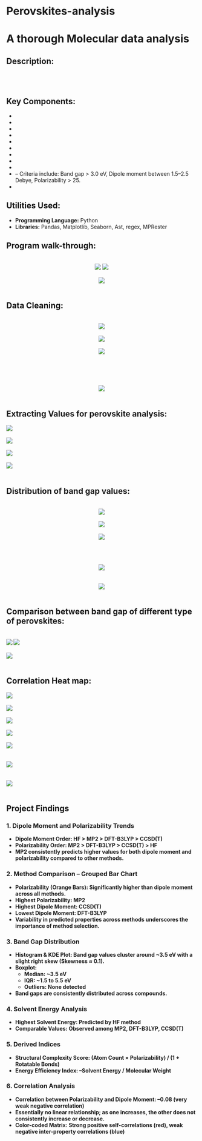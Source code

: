 # Perovskites-analysis
<h1>A thorough Molecular data analysis</h1>
<h2>Description:</h2>

<br />
<br />
<h2>Key Components:</h2>
<ul>
  <li></li>
  <li><b></b></li>
  <li><b></b></li>
  <li><b></b></li>
  <li><b></b></li>
  <li><b></b></li>
  <li><b></b></li>
  <li><b></b></li>
  <li><b></b></li>
  <li><b></b> – Criteria include: Band gap > 3.0 eV, Dipole moment between 1.5–2.5 Debye, Polarizability > 25.</li>
  <li><b></b></li>
</ul>

<h2>Utilities Used:</h2>
<ul>
  <li><b>Programming Language:</b> Python</li>
  <li><b>Libraries:</b> Pandas, Matplotlib, Seaborn, Ast, regex, MPRester</li>
</ul>
<h2>Program walk-through:</h2>
<p align="center">
<br/>
<img src="https://media-hosting.imagekit.io/ac6cabdf847a4dec/Screenshot%20(283).png?Expires=1841672887&Key-Pair-Id=K2ZIVPTIP2VGHC&Signature=AqWrsmhOuOtPbNblUti~~d-CH3ZJyLBr5xZVZ3e91iX47trEqs1RXS43JHlHChWQJaUMqXgtGGvwI8LPI70mUcE8GRkc7QjpiCsqYlkF9vVkz5IjnZMfO5qWVfqx-GkUSxaODnlT~s88fldcSgl3rEzmQDYCRz~V9qMcXFegxIZU-KFp4RxpQSJpAWTnJ6moXuwhYtKc6PNGGfrEu2pGp2WkzeUGOaLtDMY8Ea3i8JBk07Ed0t7IvXdAHPwTwy0~2XaydO2Nwz0kq9JwrBQnBJXJv0~lvceaeEF7AM45ne7TtZMaVaLiV2vsKx7KOuF8-cPTd-9R8GF9UZ7cym8FoQ__"/>
<img src="https://media-hosting.imagekit.io/eeb98c86cb694995/Screenshot%20(254).png?Expires=1841650373&Key-Pair-Id=K2ZIVPTIP2VGHC&Signature=2T3KKVNpn1kRD61SVB-fbe2U-nv2MWilE5LqcJtJcIGviwsk92SP4UB8J2dNCrmV48p6rxFPzi-pVZPReGd3yAOxvxfP2uugrCoRKDVWOjK4lYuKQdQZs4reL4Z2Au-spA~K25PWWqOtjR3DvGQZzp6Mp1rSSwndpvM5XDwFKx~sK6OADGHu39ZgSRjo5XsGs~ZnUxDM-TwHcmBmJAvxAud7DMy-IlW5NHdINhzmhjZEBAaCPkBjr0~cTiLLA--k134r8RSXwNT43gp9y5CqaOS3z4Bw0Ma02yHXdWj-E0QjMCOw-P7NN5Y1WQDFkl-sUaEd9U9Oxzk~Ci-0BSbAOQ__"/>
<br />
<br />
<img src="https://media-hosting.imagekit.io/5594067a8db440ca/Screenshot%20(255).png?Expires=1841650513&Key-Pair-Id=K2ZIVPTIP2VGHC&Signature=UMzK7tuM6ewbCxhLdUK-9K-TEKS2AMnNnvPQcI3veLR49GTJkljsXLX4B1c2uPgP0vYRkx7~Jb6erJnplW-CrjtjYVx9Y~LYxEjHo49RPxAMbpLDTCmMMKkH1hb3usiGTCnI0seSPUVJPJSim0Tu9ZCItCg6AJG~BnQEzGrPJyt15rsD~QAFobwCVge9nNWv1Ku9U5-odn5WIr5Ht~e6Nf9IsPGsVJGQN5m7Av8A7drgqB-~FjGS-PVf~-remad08ZfHhK4e~ryQBhZ7KFNvCY9sCZWELAy5vYKsg-9ike61Lg3f50ei~pdY7cW5xQ5cszLIAgCUYI61HpM~YCe05g__"/>
<br />
<br />  
<h2>Data Cleaning:</h2> 
<p align="center">
<br />  
<img src="https://media-hosting.imagekit.io/65004fc7f0f74dd5/Screenshot%20(256).png?Expires=1841650680&Key-Pair-Id=K2ZIVPTIP2VGHC&Signature=pubaiEp2hbA5FTRZ3ir8XFtxZVYXrmrakJHQE0UD29zlZPkHQ4bzlGNLAuCXgTz1eC7o4y7LVyUChFbq8MXOgLYxBOfLaJDRJRQ0ROcQT80S8e3qIIjAkxU7o446Mwia4EVYaqqQksZYPI8TBsdkW58Bkg9X8LHewDsbLQF6ZL4LFaEfmura6nA4XQiMG0tEBjtjLOHi0gXGEPWdO1cbmyG55UiOqulJhRZ5d~ZUSBSsz9wV0a2uAtpQOR0W~IrERtH4XC471EQ2WSuXOORDgpvAu-zdFNkJDf2OvAtZStFrU68PRvQjljicOl3mRiue7vnqc8hsrXU6UBi8uNCUHw__"/>
<br />
<br />
<img src="https://media-hosting.imagekit.io/c91d4aef9632464d/Screenshot%20(258).png?Expires=1841650720&Key-Pair-Id=K2ZIVPTIP2VGHC&Signature=rti884C6tKt3754SH7MB5WhOweXvbNZK~NJ8JoRKleavEXfbhZebqbeXDclert~H5thgdt9I~8Wg8O~PI4hswE5Gbx9bBUf9Bp68kniC4PVRj0syd4naSyQTEl~p7IiNW0F88eNQsVSSY3qq5oJXh~8jEYWJ1QE51L5JIszNL~wU0stbIlnMvs-hrk7RuO18FfZmAzznS9eOqBtGwY6z6Temsp1I-i6VS5U5vRrbgwcqiV6OcqQ9o8WUq0FAOHHdCML05~urL3FJGboKGvTPwnRSw9~2HO~AbvS7BG-XeOuWZhGfFZGqGEWFObcZo08HTB4pJDGRrkNggRA5IcZJcA__"/>
<br />
<br />
<img src="https://media-hosting.imagekit.io/a900d4df35c64961/Screenshot%20(259).png?Expires=1841650773&Key-Pair-Id=K2ZIVPTIP2VGHC&Signature=GSVHsiTzpFkp6HLwgpdAmpdBJZslku-abtHrlUToEnhtHjBd8si3Yy813mgcz6hTitJdacNPZ-u8XR42502mf49AufQ07kmiF7gG-lbFLj-nlmZs1H-WSXgTkfTqdyn4gUQMcl2ChqQfYzSoLoK0jQ~ZVA3b9LXj6Ef6dPOXwohyVXhXF44p7sppNTHmvMVCk313k-cKBcnaeHXwlvPS3qvUWLhh2x8RKBnKep4UgU0PlZA76EN4RjuNuOn00wKMb8wGt4RK0bbMhWi~57HeQyciCaLP7B2~shUeTBJC5xaojUCntzqY~nr88CgEw68YvtOI-CyiLfWxnXo9udWoJg__"/>
<br />
<br />
<br />
<br />

<p align="center">
<br />
<img src="https://media-hosting.imagekit.io/ac929f015dba4714/Screenshot%20(260).png?Expires=1841650820&Key-Pair-Id=K2ZIVPTIP2VGHC&Signature=c-PT7xpvUY9Kz~U96J3xgZv6sRqXEQVJ2XRkqgM~jCFiqGlsz7~qYnM0fXhp1WSP3onbE~R02rj4eulDOT~Th6MZzCvz-uPh138~EtGfiJUmTNXRavKDNLz4kvssNaTs06uklh4LieK1dOZBltJ9ltSfolt30UQUPxWms3Pr80iMZ24HfSgOL9oONuxiikDJevtfBLbyXUKn2x9QX08OoSB33EOwLLPeN9nZgUyfqU7VfSPDyD2rBMAazOeRLj1bC-uAgKj5acmpg8GIqAWnYdmapziA-aSRJHQGiNGIL4M1GepGgo1f07r0RCFStkbs5qoG2hQXLNCcJr66zvDW4A__"/>
<br />
<br />
<h2>Extracting Values for perovskite analysis:</h2>
<img src="https://media-hosting.imagekit.io/a2bdefcb2d284058/Screenshot%20(261).png?Expires=1841650858&Key-Pair-Id=K2ZIVPTIP2VGHC&Signature=GkOBcgaHvZcK2iz4JcclSBxn6kKgyCGSliY29EAaRWLSSZGQ8J7ZurCYLOz4EKuftYe2rRpeXiqojjU7TZCvAzUBdebVaLmw4npOhJ~IKuKhUdK8VKDXQLWaZ7F~exfiiPyBHHmzHB51c6dJyDb2oLcl1cGJpjiO~GpVnnip2ftrjvmmNG9gOGQrRt4mx-Xhe92d9O6S33RGKvC9gQGAxj0v23IKzwivkbs7EoAsMcOaxLcWjZGpCLxP5JT6VjovEj9CiEZ2hpG00pdw6LlndZAsfbJwHm-hxB-IC3iOBjWUdQYbqqFR8rX1DSR7lWY~yTC06HMgPBU0TzcSCipn~Q__"/>
<br />
<br />
 <b>
<img src="https://media-hosting.imagekit.io/3590802d3f974534/Screenshot%20(262).png?Expires=1841650879&Key-Pair-Id=K2ZIVPTIP2VGHC&Signature=lkbZLZvHPxJ1i4b4X-hfas-KawvGkRSCKltPTfEbp-fzj2KsWN6Z-JUazJkSw~AMx57g6mXP6zvE2ZSHoMNcKOmpVGl6uZM2GKW-vFzmmLNY~BhML1lJ~ot0BwVqkp2NxbYBPpADfVNnmjlYvLHRxM2ww2iY~82acCoOw~5RGS6iEOTvT3qkIFY5skmnmbhfnve0MxZGt8RnuJmo7ZPEYl5x08B1t~JCFswO-5tci~CmCL1V7dEJ2NqaH46Tvj6EPmg4cdV1mXDFHgg8kNQslA~XxAJf0tTj8efzzDQDR1IbBl0E~0QaHl9k9ZY-2-NWgZWxY1ji4XoDtZP5qjaaRw__"/>
<br />
<br />
<img src="https://media-hosting.imagekit.io/28752dbbb22342e7/Screenshot%20(263).png?Expires=1841650904&Key-Pair-Id=K2ZIVPTIP2VGHC&Signature=ZMcWCCfPiNgQvK9UB8b4ziPoew4OVfI7W0bXUBgOLPavdY5vxRlk4Rl9i5Xz6JFUF52dqPKstq~2adVYcTbbE9JCsHhGxUdTu-L~g9vpZ8L8-q-sFIOBoWyTGrDZHyq4ze732FLVqNDjTxzGEbYLVeuNj--M5fBiqgfzNPOr8Ho9QuxUcqUNsl4utJf~XZzNa49ku1~IF~Ne2RmvZmh7t6EpPK5bHXagjkhj6FTRY5P36f9Jo7dbMyWc-9Dfw3TgVrYpoEJCPYvF6K3k2i8IhRqT-D5pNbie9-K2MD4oKUrsm-h5TsFXQBC6gSjT~fe0dWAi-s8me7mF3K6ULMnlRA__"/>
<br />
<br />
<img src="https://media-hosting.imagekit.io/4ea227932be84746/Screenshot%20(264).png?Expires=1841650927&Key-Pair-Id=K2ZIVPTIP2VGHC&Signature=kw40XVq1Gc3dsPb678smNRYCgAw2fxSUMG50fpXHSt1M9c5v15VB2FKtL1m1wcFk1FIp0NVYbGFxoYt3igJ~HtHQq4oWLKPnd5lWal4ziPd-94SFk3~shlbrvtO1cbAA09sE~n4FnIjt57MFIC8jjDLgsqJScDO5VeRrozZfyu~m4EkUsD1ahYRbzp7SL6rxKcD0ecVXbZiMHgbL23sxg7IRemmyou1TDT61kNwBbz0QClAoh-sYJqIk3jKpuVUPiWllAsZICzli44BthJP-ZIu6vkpNeKdeMXqiCUYh8drAkxhX4TL~~ARIwQaJFrdPG3VeCJ9bpM6X0hroGTxTEQ__"/>
<br />
<br />
<h2> Distribution of band gap values: </h2> 
<p align="center">
<br /> 
<img src="https://media-hosting.imagekit.io/7b3bcf4d82f34e70/Screenshot%20(266).png?Expires=1841651002&Key-Pair-Id=K2ZIVPTIP2VGHC&Signature=JQeMqlVqDjakPods-Aya0Isil~8MwJ0Ox1l84eC1STrtsa7QU75XsLczuk~VVTqowK1cDqNI0QjrVZOL19e6aymqyGZnkOcGzyuiQURQygS2Qt8c5JqsbPQTfOhxXzD6LybbsTh9ltCiIOdkKwG0aZQHeTmAxDKTUypNxDLrSS3m4PeGhP701yj4VO1SI~oXlLb93sO9tJ~L7h8vzVt07d4gn-z1O9ZZHsBmum1UWB80QQ~DTL3NnUEYw7CFQ7XfqUztw28Czhp~eM4Gqiqm3G2Zl3XVAMOGF1F51wR59Ebrs2TR9ghLn8Y7RBNjGtEYuWICyQJOuldhuSnYUsTYoA__"/>
<br />
<br />
<img src="https://media-hosting.imagekit.io/9ca8bbb48bf24670/Screenshot%20(267).png?Expires=1841651023&Key-Pair-Id=K2ZIVPTIP2VGHC&Signature=UfK6iwCicU8kFmkbGgdrDsIhq-1kN3kq4WIAz9OdhNthkNE7om3fCBOfRpfZjs0zu0j4z666fG6Ie9mA5~0jmJE6cYlfGsQfPvWMvwl-j8~YbRoLe3eeKTGyW-eExBqYREv2svP7KF2xSNNJEiG74x3E3qnDKP7ndz6~zpW~58PuWK8Wr9mbovzwDHgdg2e3qO80e1FGxU~-39lEX5TjN0~bXZDafNbgMgVErCtZ0boc6ZfSAEPLof3BsOld0hrHFxxa10p~HqEL7B~iXz8PbpF5H0Lv7Ke0wUlI0-E~1nu08WBQnvlbUYZtqLGKX9j4dpAlHg~PbdH-PbVv2pvFtg__"/>
<br />
<br />
<img src="https://media-hosting.imagekit.io/6d7692e29b3f40f0/Screenshot%20(269).png?Expires=1841651053&Key-Pair-Id=K2ZIVPTIP2VGHC&Signature=Cw1FeqVDZdRpNMllF1OyoUVw-w0yQ3yfogHza8Kmv88xcPti6Ss5hog~r0Fo9LUB4F8V3SoNPPIy66OiMVQXJRKuR9TmSHKKwf-ngM0~JR4bQAtyzE-HonmN5VZHFXUCNhnDVo6~oM84H4J67qnxLIUc-8ppeQVtVrkYYDlVU5bY7jgiTZ-EUmmbO1VUbzBiz51beku2HLo-nfWj7-Z8GV5-NM60xa1Km0fkbTADZiYNQrczw1lC9-WTIjPCenjldl~akjU~Bfz10cYutA4THd829Ks9v7dmE6ab9j~It~9c0nwl8PUF949rK1KHrKNlJPxFjTZaGjLI8OIrZCY2YQ__"/>
<br />
<br />
<br />  
<p align="center">
<br />
<img src="https://media-hosting.imagekit.io/20252f86a3284e41/Screenshot%20(270).png?Expires=1841651093&Key-Pair-Id=K2ZIVPTIP2VGHC&Signature=D-KYPHi2zHIMldeKmh0Fh7vW4Sm5ZpQjJAdwl4goY9Qzyb61hgEzPUXBFvIJzPWewhosY-~MQA8cko3B-XqF~dpG1iIcAXY7Y4J7mI3I1KkF-nvKSYRGR5Cq87XUKqXAClAbgOIdQ-Jhv796d41a8~NOtPDTcczNjE6r0LSLfm3AGNrm6sggCRCjEJx0wRoBc~kqTd-qEtJJl1ULSDkJ5pJkEFnMzhNbycAThnRVrUb3thnetU9AOv02ISdy5dp-kw2vjPEOLICcw3tp1hneXcENvnIPtcoc6r-5OtJQO~91Vpfn-Sx-9LqcvMq0PgFNe3ox7P-CVOc6TwbHSfm2vw__"/>
<br />
<br />
<br />
<img src="https://media-hosting.imagekit.io/ce7e97f67b9148a3/Screenshot%20(271).png?Expires=1841651115&Key-Pair-Id=K2ZIVPTIP2VGHC&Signature=Sgp2R9CMudZHpKFXoyW-iOGcP65qgwbnwMV0ILmGj0s-Qeju1yOQjAOifFabYKO4yBahHZPivIMXT7Csv9PR4QHOeST5soPwAHuXwcppDCLc96fMdep4SjYFO2W1Q8IbN6G-~yUzrnltei03n7~gGW-OsNQAovRUSZn7klQ5duDoGQCfyyWS9iyttkysleDex12p9GjBULS8VTxl~3v-TDgXKeen7fxM-Xb3AuAZXxtYluf3DFIZ~yab-ZnFfKjcduTbGorHqatXYHo33XOrImOIqedgBwH9HX2XhrGnBOCpINZZ8maAdkrIOaKvwc-1cm9LRvoFdxmDwRApPxrVUg__"/>
<br />
<br />
<h2>Comparison between band gap of different type of perovskites: </h2>
<br />
<b>
<img src="https://media-hosting.imagekit.io/8ebf040dfa1f4f9a/Screenshot%20(273).png?Expires=1841651195&Key-Pair-Id=K2ZIVPTIP2VGHC&Signature=IyRXeinj~HE6bZBFh5NoFDuaV1ua67ZjqKGBtsK2Iz98yiA8N77wx9sOYNAkbCikfYO0GmHNRKuoTWbgU5Ca1rKEDAgmmn7~IXSzZjxTH7MbzzOCgf-Nj5J5H7y74EpyQsw~YyvPXYYzLIjsTKLKxpscAjGds-Z7PzTjOom104-T~2SbT9APMouCsSWcjB0hqZyM15vAR5RTZ7CouY3CHC5HeDa2I7aE-PGPbhSxi3W-v3GY1RL-nsRpEBZa07X5V4O0lzFu4hfHGuhSzyIuIpfjzFESPnYDMZAN53MZabYNVBceEfrTM2FYXUUzCW791InGkTh6n438MBdwUszoFg__"/>
<img src="https://media-hosting.imagekit.io/800644b6e40449c7/Screenshot%20(274).png?Expires=1841651214&Key-Pair-Id=K2ZIVPTIP2VGHC&Signature=sUWkQ1-wdLpYg0ySBuOFpUGhnGMxhvE15DZgV7TVHp-VXYlok2pwUoYtNPDVtN-6A4o8uypw8UZbvWyWfKQVtrjk7LrVMytS1N650ibdmTNI4sZLUUG7sQbAxgTZegNdh-ij3jAeSfdBk0~ENYnCLS74owfurDRH5Ty5y2vFpuTKbGelxkzVATZK9aaYaoHOg5lhCsl91oe1o8cBvF~mnZvK76VdBwflz0pVcMsYqWkJGQ5NJkVajqfyrf9YiECdavcDjTYrNLK8DC3xXaC2TwDxcWPmteXa11swbjt0abGUfw74bPnTc3ODcMA~CkF9fH1h88~FKbbkuW979QO6tg__"/>
<br />
<br />
<img src="https://media-hosting.imagekit.io/5be5c7aa88ba41ae/o.png?Expires=1841651965&Key-Pair-Id=K2ZIVPTIP2VGHC&Signature=SzopNCkTFLliJerXZqVgEK2ssYMwMdy4WK~fNzUQwT1lQBfPvlIrVaESFt3Z3hEuhg0fvAvv9~uK-7sbS1urrUaHiwqUmT8oFDvO0MI4fWjpQ-~v4mB-7UfNEu8CnVFQr~mlPsmatzWsRUCh7NO6BrhSsyurpdb8tEOI8VPZnQ5y04KVMJboIAzzTWM-YT3-TAjvBjhnET64dL4KhzNYKx4W7b2bWGAX7HIY7cghohAuBgOYR~ajlEFEjWipV99lmp0yiLpft8WiVRpM3zyZRnCE9GvXGCWsHLBHTj-y0nEj73w5B2hjkTmz3Iqba1fOpel~cN2sLYvUdu-tIh3EIw__"/>
<br />
<br />
<h2>Correlation Heat map: </h2>
<img src="https://media-hosting.imagekit.io/e71ccc9a7d044bc4/Screenshot%20(275).png?Expires=1841652479&Key-Pair-Id=K2ZIVPTIP2VGHC&Signature=z2vOYxLVXNrO8uk4RdtaFNpmKTNqx5kKSXGBJTIJXPhD6GRBSTufw4RTXvWAyTSv1i2u25fVMDy2sC7H~gWsIShiwO49vYZqW7IaTT6BT1176RPVQhXPry~FJTJv5Cioj5FiCpOD1V-~fV3EgULbaSv9jpEu0SCAkuO4Weyr7BIX2Hg3v0CZiA33y2BuOLN7n2QVv9wswofuevPtxRn4JfZ-rNp2sCvmWdlWRVMssFzsQX9jYmf2311vQrfunoxuI8GDHvf1Zlwr06BQWwTwEkS~1KDmjLGPwJMwDT0Bb8We8XnWBrDDMybgwvEjuCjYBLfQ1gGtaqOF7FrMDn02YQ__"/>
<br />
<br />
<img src="https://media-hosting.imagekit.io/766ff940064c4f65/Screenshot%20(276).png?Expires=1841652496&Key-Pair-Id=K2ZIVPTIP2VGHC&Signature=T5q0PnidRQrjo9gAVAFpYSRNBvYt6ayc8vu9d9PbdsgDIi9bpTXnkfNhfAwBlZrO~etZJ2heHWckYJJ3XTJDFJHQTDbP1LOouui0P7Qc-QzHjAnTOR4~OpxoAqYQmROS2-VpEwat6-ylih~11oVxaCCW8xzkK5q~GHx8IcEnxMbS2sbGJH4VWlC6j7IQJv1NtcM00Z~mEOYv~E-FqpYhtKopBLov5SnbqOwHIoxM1CH0kKI4YqTK24j0MPvEqqAVH0J9APiKHzU5UAr0DTPA8eMrmzq4~Zn6utRLzTo1saInpR3nLbWdm9gmtr1RWpRdrffK1ncN8nGaHY-neHXiag__"/>
<br />
<br />
<img src="https://media-hosting.imagekit.io/71f338ef394c426f/headmap.png?Expires=1841652787&Key-Pair-Id=K2ZIVPTIP2VGHC&Signature=R0xzMM3EpCeG5-zXEauxFt03Z3gfrKO8dirTTpuE2rqp0xMvRu-SQGo5tNDQExDESC72RfI9ICgwgsuLQm65XRtYtT~0Z~nBmNfij-7KTiOjfwWPKVYdvO3g4UGhBsUPgj~ChNAKRUtc4Paaf3pZ02TPLohFv80KbfXLDL8QLLQE2fJRbBrslEkwtzbWwhKvosnfs-~mhKC-5QWiU2xRvqyai4E~Ii2suWdCbsDBP79pZnhI3zs01vXSrLsGBB3umC7oy~CFftNGaEVHoIAK73jwMZ5m48WWHbltvRubQM-808zHGturqw01b2kbnUXP7Qwx3XVODQpCUOevGV8aTg__"/>
<br />
<br />
<img src="https://media-hosting.imagekit.io/2d0fad2ea85444f1/Screenshot%20(277).png?Expires=1841652612&Key-Pair-Id=K2ZIVPTIP2VGHC&Signature=zxLGLIYpAhtDguXN4piKHn~b-~IiGMVBOCpoRwZMqPdvYlNEk072vM-cS8wSsC6F9-zV24AW064hfMtfiO6Rg-lFsUMGciHgG8X5sUiTb9fek1xJu9LhjHVlhid3OGa4jcrD14TBBU3wzraWm6GGZ7D2OyLwQP2l1AVbEvtu0q1HbXi1huSKYhbRDFIr9Ol-S7toPM~7ISgeqUisTjGFvdt0zkd~gEBSO0Rxg5c7efa0Tl~lzpxdz6SqvI4F8SqounuwAzE4XGDfdKp88kdRFZ~mzD7kyQDriAXU5uwvbTRq4rWIytBWAIjMN4xDlyLQK1OmdrTZ5X1i5Xtv-CXKSw__"/>
<br />
<br />
<img src="https://media-hosting.imagekit.io/b4818b10852a4840/Screenshot%20(278).png?Expires=1841652648&Key-Pair-Id=K2ZIVPTIP2VGHC&Signature=mMErul~le5Z4fn6VGRm4pJbZFoVGRbmT87W-1qTL8Tt0S6gfxzRrR2qaZQOTXfJxIrofsO60DQ0z~5mQsatelU0sOYRipdgJ6~5ibaUBScFK3-4B7w9SH1eRzStudABL9fC94K3CyTPSkQoIiL0AbDG8Dnst6xB2DiKC4Q6qQNLUOTePhk3Zoce6UMG6qldiq19SeXs8Qr1xy6DIjNq8hEgIoTG3NoJQt6DmuLJob2dGeZbH44UTURCnHeyg6NlBmLETz90Qztkf4c0awivGZrMqnH-mgngKUCDmdAghSuoFDf9F50FGhoskiT3yXLK67xpK1HWPcdOlTyVKPyzCmA__"/>
<br />
<br />
<br />
<img src="https://media-hosting.imagekit.io/e64809c605a64d3d/Screenshot%20(281).png?Expires=1841652667&Key-Pair-Id=K2ZIVPTIP2VGHC&Signature=pwGUjOegTrmB4Ki-N2hM9~BQOnFxY6IUzqx9e8cpzv~AYxdOujMayY2qVDqr0LI5jzh5cNXND3Q5mtkwgA9Ly~pP2CKtAgoxPLdntiXtpRsPH5OnGVWtG4eKvorrXuWwjbs6yaATe1~Escw2TyudbHaMx142W3PLehVTQLd7B3L7L1eHL-W7MqRgv~NSYNJkHqlHGyRK0dJt0XRnftjj~qJe3r4puKWkN5Df57UHuWVeXWubG9sgvlOtoRr7jjAab0BYrtAAkzkUppd5cZKggcrZBxZnetJKSaXF5su3gEZxV-UgrkOstJdTEyNrpXvvtBEh9rPq6iuhLqy9k0mZ6g__"/>
<br />
<br />
<br />
<img src="https://media-hosting.imagekit.io/543afd08aec345cf/Screenshot%20(282).png?Expires=1841652700&Key-Pair-Id=K2ZIVPTIP2VGHC&Signature=xCiSgomrfk5zkPX7G0aFCuba6NvYwu6ecxXgoklwgUrfjrOj3lbh6jf71Jjjvd--76CqI1Ek9Xa5vc~Li743D7rdp6OuL0wywlfB62ioI2P9n1YKukwnd7hSRosm-UZ9yKG3Q4iyKqgEz89SAUh3AtwUiMxkK1b48gFMT6dSun6UlrbHi17KOA~-RR2AGeh1munV0Z55ujc2F6l1usC8xFpMpGKMD~6k9XqIdT3fcgF9aJUFwcDtSk6dpm2IjnyrFx3KzYcY3BRneJyBtz19DNztnoimrfRMFr~s5mdPMYz-HXhPtRVTW5aknbOnRWQF-WYhPplGsP47rSKFKtgK4g__"/>
<br />
<br />
  
<h2>Project Findings</h2>
<h3>1. Dipole Moment and Polarizability Trends</h3>
<ul>
 <li><strong>Dipole Moment Order:</strong> HF &gt; MP2 &gt; DFT-B3LYP &gt; CCSD(T)</li>
 <li><strong>Polarizability Order:</strong> MP2 &gt; DFT-B3LYP &gt; CCSD(T) &gt; HF</li>
 <li> MP2 consistently predicts higher values for both dipole moment and polarizability compared to other methods.</li>
</ul>

<h3>2. Method Comparison – Grouped Bar Chart</h3>
<ul>
 <li><strong>Polarizability (Orange Bars):</strong> Significantly higher than dipole moment across all methods.</li>
 <li><strong>Highest Polarizability:</strong> MP2</li>
 <li><strong>Highest Dipole Moment:</strong> CCSD(T)</li>
 <li><strong>Lowest Dipole Moment:</strong> DFT-B3LYP</li>
 <li> Variability in predicted properties across methods underscores the importance of method selection.</li>
</ul>

<h3>3. Band Gap Distribution</h3>
<ul>
 <li><strong>Histogram & KDE Plot:</strong> Band gap values cluster around ~3.5 eV with a slight right skew (Skewness ≈ 0.1).</li>
 <li><strong>Boxplot:</strong>
<ul>
 <li><strong>Median:</strong> ~3.5 eV</li>
 <li><strong>IQR:</strong> ~1.5 to 5.5 eV</li>
 <li><strong>Outliers:</strong> None detected</li>
</ul>
</li>
 <li>Band gaps are consistently distributed across compounds.</li>
</ul>


<h3>4. Solvent Energy Analysis</h3>
<ul>
 <li><strong>Highest Solvent Energy:</strong> Predicted by HF method</li>
 <li><strong>Comparable Values:</strong> Observed among MP2, DFT-B3LYP, CCSD(T)</li>
</ul>

<h3>5. Derived Indices</h3>
<ul>
  <li><strong>Structural Complexity Score:</strong> (Atom Count × Polarizability) / (1 + Rotatable Bonds)</li>
  <li><strong>Energy Efficiency Index:</strong> –Solvent Energy / Molecular Weight</li>
</ul>

<h3>6. Correlation Analysis</h3>
<ul>
  <li><strong>Correlation between Polarizability and Dipole Moment:</strong> –0.08 (very weak negative correlation)</li>
  <li>Essentially no linear relationship; as one increases, the other does not consistently increase or decrease.</li>
  <li><strong>Color-coded Matrix:</strong> Strong positive self-correlations (red), weak negative inter-property correlations (blue)</li>
</ul>

<!--
 ```diff
- text in red
+ text in green
! text in orange
# text in gray
@@ text in purple (and bold)@@
```
--!>
